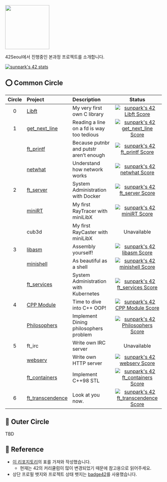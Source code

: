 <img src="https://upload.wikimedia.org/wikipedia/commons/8/8d/42_Logo.svg" width="142"> 

42Seoul에서 진행중인 본과정 프로젝트를 소개합니다.

[![sunpark's 42 stats](https://badge42.vercel.app/api/v2/clgay5gvd001608jrh8eovuoc/stats?cursusId=21&coalitionId=86)](https://profile.intra.42.fr/users/sunpark)

## ⭕️ Common Circle
| Circle | Project | Description | Status |
|:---:|:---|:---|:---:|
| 0 | [Libft](https://github.com/cos18/Libft) | My very first own C library | [![sunpark's 42 Libft Score](https://badge42.vercel.app/api/v2/clgay5gvd001608jrh8eovuoc/project/1848851)](https://github.com/JaeSeoKim/badge42) |
| 1 | [get_next_line](https://github.com/cos18/get_next_line) | Reading a line on a fd is way too tedious | [![sunpark's 42 get_next_line Score](https://badge42.vercel.app/api/v2/clgay5gvd001608jrh8eovuoc/project/1897340)](https://github.com/JaeSeoKim/badge42) |
|   | [ft_printf](https://github.com/cos18/ft_printf) | Because putnbr and putstr aren’t enough | [![sunpark's 42 ft_printf Score](https://badge42.vercel.app/api/v2/clgay5gvd001608jrh8eovuoc/project/1899483)](https://github.com/JaeSeoKim/badge42) |
|   | [netwhat](netwhat.md) | Understand how network works | [![sunpark's 42 netwhat Score](https://badge42.vercel.app/api/v2/clgay5gvd001608jrh8eovuoc/project/1899593)](https://github.com/JaeSeoKim/badge42) |
| 2 | [ft_server](https://github.com/cos18/ft_server) | System Administration with Docker | [![sunpark's 42 ft_server Score](https://badge42.vercel.app/api/v2/clgay5gvd001608jrh8eovuoc/project/1900486)](https://github.com/JaeSeoKim/badge42) |
|   | [miniRT](https://github.com/cos18/miniRT) | My ﬁrst RayTracer with miniLibX | [![sunpark's 42 miniRT Score](https://badge42.vercel.app/api/v2/clgay5gvd001608jrh8eovuoc/project/2007288)](https://github.com/JaeSeoKim/badge42) |
|   | cub3d | My ﬁrst RayCaster with miniLibX | Unavailable |
| 3 | [libasm](https://github.com/cos18/libasm) | Assembly yourself! | [![sunpark's 42 libasm Score](https://badge42.vercel.app/api/v2/clgay5gvd001608jrh8eovuoc/project/2032064)](https://github.com/JaeSeoKim/badge42) |
|   | [minishell](https://github.com/cos18/minishell) | As beautiful as a shell | [![sunpark's 42 minishell Score](https://badge42.vercel.app/api/v2/clgay5gvd001608jrh8eovuoc/project/2038894)](https://github.com/JaeSeoKim/badge42) |
|   | [ft_services](https://github.com/cos18/ft_services) | System Administration with Kubernetes | [![sunpark's 42 ft_services Score](https://badge42.vercel.app/api/v2/clgay5gvd001608jrh8eovuoc/project/2032203)](https://github.com/JaeSeoKim/badge42) |
| 4 | [CPP Module](https://github.com/cos18/cpp_module) | Time to dive into C++ OOP! | [![sunpark's 42 CPP Module Score](https://badge42.vercel.app/api/v2/clgay5gvd001608jrh8eovuoc/project/2141124)](https://github.com/JaeSeoKim/badge42) |
|   | [Philosophers](https://github.com/cos18/philosophers) | Implement Dining philosophers problem | [![sunpark's 42 Philosophers Score](https://badge42.vercel.app/api/v2/clgay5gvd001608jrh8eovuoc/project/2111496)](https://github.com/JaeSeoKim/badge42) |
| 5 | ft_irc | Write own IRC server | Unavailable |
|   | [webserv](https://github.com/404-DriverNotFound/418-imateapot) | Write own HTTP server | [![sunpark's 42 webserv Score](https://badge42.vercel.app/api/v2/clgay5gvd001608jrh8eovuoc/project/2148085)](https://github.com/JaeSeoKim/badge42) |
|   | [ft_containers](https://github.com/cos18/ft_containers) | Implement C++98 STL | [![sunpark's 42 ft_containers Score](https://badge42.vercel.app/api/v2/clgay5gvd001608jrh8eovuoc/project/2148083)](https://github.com/JaeSeoKim/badge42) |
| 6 | [ft_transcendence](https://github.com/404-DriverNotFound/team-a) | Look at you now. | [![sunpark's 42 ft_transcendence Score](https://badge42.vercel.app/api/v2/clgay5gvd001608jrh8eovuoc/project/2236558)](https://github.com/JaeSeoKim/badge42) |

## 🚀 Outer Circle
TBD

## 📒 Reference
- [이 리포지토리](https://github.com/365kim/42_cursus)의 표를 가져와 작성했습니다.
  - 현재는 42의 커리큘럼이 많이 변경되었기 때문에 참고용으로 읽어주세요.
- 상단 프로필 뱃지와 프로젝트 상태 뱃지는 [badge42](https://github.com/JaeSeoKim/badge42)를 사용했습니다.
